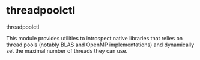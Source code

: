 # threadpoolctl

threadpoolctl

This module provides utilities to introspect native libraries that relies on
thread pools (notably BLAS and OpenMP implementations) and dynamically set the
maximal number of threads they can use.

